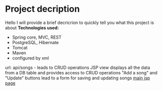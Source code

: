 # Project decription

Hello
I will provide a brief decricrion to quickly tell you what this project is about
**Technologies used:**

 - Spring core, MVC, REST
 - PostgreSQL, Hibernate
 - Tomcat
 - Maven
 - configured by xml
 
 
 url: api/songs - leads to CRUD operations
 JSP view displays all the data from a DB table and provides access to CRUD operations
 "Add a song" and "Update" buttons lead to a form for saving and updating songs
 [main jsp page](https://github.com/pinegink/SpringMVC-Hibernate-REST_API/blob/master/ListSongs.jpg)
